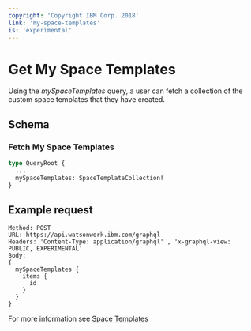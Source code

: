 ```yaml
---
copyright: 'Copyright IBM Corp. 2018'
link: 'my-space-templates'
is: 'experimental'
---
```


# Get My Space Templates

Using the _mySpaceTemplates_ query, a user can fetch a collection of the custom space templates that they have created.

## Schema

### Fetch My Space Templates

```graphql
type QueryRoot {
  ...
  mySpaceTemplates: SpaceTemplateCollection!
}
```

## Example request

~~~~
Method: POST
URL: https://api.watsonwork.ibm.com/graphql
Headers: 'Content-Type: application/graphql' , 'x-graphql-view: PUBLIC, EXPERIMENTAL'
Body:
{
  mySpaceTemplates {
    items {
      id
    }
  }
}
~~~~

For more information see [Space Templates](../guides/V1_space_template_main.md)
